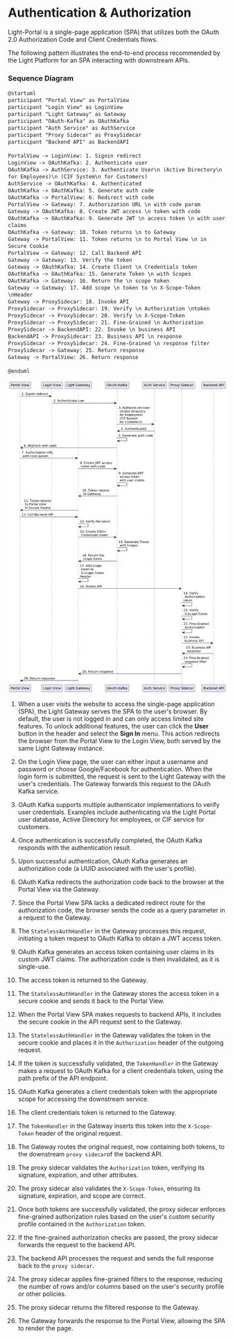 # Authentication & Authorization

Light-Portal is a single-page application (SPA) that utilizes both the OAuth 2.0 Authorization Code and Client Credentials flows.

The following pattern illustrates the end-to-end process recommended by the Light Platform for an SPA interacting with downstream APIs.

### Sequence Diagram

```
@startuml
participant "Portal View" as PortalView
participant "Login View" as LoginView
participant "Light Gateway" as Gateway
participant "OAuth-Kafka" as OAuthKafka
participant "Auth Service" as AuthService
participant "Proxy Sidecar" as ProxySidecar
participant "Backend API" as BackendAPI

PortalView -> LoginView: 1. Signin redirect
LoginView -> OAuthKafka: 2. Authenticate user
OAuthKafka -> AuthService: 3. Authenticate User\n (Active Directory\n for Employees)\n (CIF System\n for Customers)
AuthService -> OAuthKafka: 4. Authenticated
OAuthKafka -> OAuthKafka: 5. Generate auth code
OAuthKafka -> PortalView: 6. Redirect with code
PortalView -> Gateway: 7. Authorization URL \n with code param
Gateway -> OAuthKafka: 8. Create JWT access \n token with code
OAuthKafka -> OAuthKafka: 9. Generate JWT \n access token \n with user claims
OAuthKafka -> Gateway: 10. Token returns \n to Gateway
Gateway -> PortalView: 11. Token returns \n to Portal View \n in Secure Cookie
PortalView -> Gateway: 12. Call Backend API
Gateway -> Gateway: 13. Verify the token
Gateway -> OAuthKafka: 14. Create Client \n Credentials token
OAuthKafka -> OAuthKafka: 15. Generate Token \n with Scopes
OAuthKafka -> Gateway: 16. Return the \n scope token
Gateway -> Gateway: 17. Add scope \n token to \n X-Scope-Token \nHeader
Gateway -> ProxySidecar: 18. Invoke API
ProxySidecar -> ProxySidecar: 19. Verify \n Authorization \ntoken
ProxySidecar -> ProxySidecar: 20. Verify \n X-Scope-Token
ProxySidecar -> ProxySidecar: 21. Fine-Grained \n Authorization
ProxySidecar -> BackendAPI: 22. Invoke \n business API
BackendAPI -> ProxySidecar: 23. Business API \n response
ProxySidecar -> ProxySidecar: 24. Fine-Grained \n response filter
ProxySidecar -> Gateway: 25. Return response
Gateway -> PortalView: 26. Return response

@enduml
```

![Sequence Diagram](authentication-sequence.png)


1. When a user visits the website to access the single-page application (SPA), the Light Gateway serves the SPA to the user's browser. By default, the user is not logged in and can only access limited site features. To unlock additional features, the user can click the **User** button in the header and select the **Sign In** menu. This action redirects the browser from the Portal View to the Login View, both served by the same Light Gateway instance.

2. On the Login View page, the user can either input a username and password or choose Google/Facebook for authentication. When the login form is submitted, the request is sent to the Light Gateway with the user's credentials. The Gateway forwards this request to the OAuth Kafka service.

3. OAuth Kafka supports multiple authenticator implementations to verify user credentials. Examples include authenticating via the Light Portal user database, Active Directory for employees, or CIF service for customers.

4. Once authentication is successfully completed, the OAuth Kafka responds with the authentication result.

5. Upon successful authentication, OAuth Kafka generates an authorization code (a UUID associated with the user's profile).

6. OAuth Kafka redirects the authorization code back to the browser at the Portal View via the Gateway.

7. Since the Portal View SPA lacks a dedicated redirect route for the authorization code, the browser sends the code as a query parameter in a request to the Gateway.

8. The `StatelessAuthHandler` in the Gateway processes this request, initiating a token request to OAuth Kafka to obtain a JWT access token.

9. OAuth Kafka generates an access token containing user claims in its custom JWT claims. The authorization code is then invalidated, as it is single-use.

10. The access token is returned to the Gateway.

11. The `StatelessAuthHandler` in the Gateway stores the access token in a secure cookie and sends it back to the Portal View.

12. When the Portal View SPA makes requests to backend APIs, it includes the secure cookie in the API request sent to the Gateway.

13. The `StatelessAuthHandler` in the Gateway validates the token in the secure cookie and places it in the `Authorization` header of the outgoing request.

14. If the token is successfully validated, the `TokenHandler` in the Gateway makes a request to OAuth Kafka for a client credentials token, using the path prefix of the API endpoint.

15. OAuth Kafka generates a client credentials token with the appropriate scope for accessing the downstream service.

16. The client credentials token is returned to the Gateway.

17. The `TokenHandler` in the Gateway inserts this token into the `X-Scope-Token` header of the original request.

18. The Gateway routes the original request, now containing both tokens, to the downstream `proxy sidecar`of the backend API.

19. The proxy sidecar validates the `Authorization` token, verifying its signature, expiration, and other attributes.  

20. The proxy sidecar also validates the `X-Scope-Token`, ensuring its signature, expiration, and scope are correct.  

21. Once both tokens are successfully validated, the proxy sidecar enforces fine-grained authorization rules based on the user's custom security profile contained in the `Authorization` token.  

22. If the fine-grained authorization checks are passed, the proxy sidecar forwards the request to the backend API.  

23. The backend API processes the request and sends the full response back to the `proxy sidecar`.  

24. The proxy sidecar applies fine-grained filters to the response, reducing the number of rows and/or columns based on the user's security profile or other policies.  

25. The proxy sidecar returns the filtered response to the Gateway.  

26. The Gateway forwards the response to the Portal View, allowing the SPA to render the page.  

